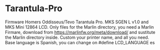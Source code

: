 # Tarantula-Pro
Firmware Homers Oddisseus/Tevo Tarantula Pro.
MKS SGEN L v1.0 and MKS Mini 12864 LCD.
Only files for the Marlin directory, you need a Marlin Firmare, download from https://marlinfw.org/meta/download/ and sustitute the Marlin directory inside.
Custom your printer name, and all you need.
Base language is Spanish, you can change on #define LCD_LANGUAGE es
